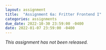 ```yaml
---
layout: assignment
title:  "Assignment 6a: Fritter Frontend I"
categories: assignments
due_date: 2022-10-30 23:59:00 -0400
date: 2022-01-07 23:59:00 -0400
---
```


*This assignment has not been released.*